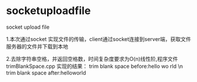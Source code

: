 # socketuploadfile
socket  upload file

1.本次通过socket 实现文件的传输，client通过socket连接到server端，获取文件服务器的文件并下载到本地

2.去除字符串空格，并返回空格数，时间复杂度要求为O(n)线性阶,程序文件trimBlankSpace.cpp
实现的结果：
trim blank space before:hello wo rld \n
trim blank space after:helloworld

